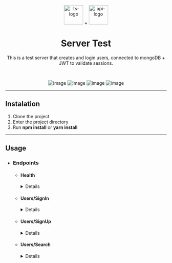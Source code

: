 <p align="center">
  <img src="https://upload.wikimedia.org/wikipedia/commons/4/4c/Typescript_logo_2020.svg" alt="ts-logo" width="60"/>
  +
  <img src="https://image.flaticon.com/icons/svg/2165/2165022.svg" alt="api-logo" width="60" />
</p>
<h1 align="center">
    Server Test
</h1>
<p align="center">
This is a test server that creates and login users, connected to mongoDB + JWT to validate sessions.

</p>

<br />

<p align="center">
<img src="https://img.shields.io/badge/Code-Typescript-informational?style=flat&logo=typescript&logoColor=white&color=2bbc8a)" alt="image" />
<img src="https://img.shields.io/badge/Tools-Yarn-informational?style=flat&logo=yarn&logoColor=white&color=2bbc8a)" alt="image" />
<img src="https://img.shields.io/badge/Tools-Heroku-informational?style=flat&logo=heroku&logoColor=white&color=2bbc8a)" alt="image" />
<img src="https://img.shields.io/badge/Tools-MongoDB-informational?style=flat&logo=mongodb&logoColor=white&color=2bbc8a)" alt="image" />

</p>

---

## Instalation

1. Clone the project
2. Enter the project directory
3. Run **npm install** or **yarn install**

---

## Usage

- ### Endpoints

  - #### Health

    <details>
    <summary>Details</summary>

    - **URL**
      <https://lucasfonte-server-test.herokuapp.com/health>

    - **Method:**
      `GET`

    - **Headers:**
      `x-api-key: <app_x_api_key>`

    - **Response:**

      ```json
      {
        "health": true
      }
      ```

    </details>

  - #### Users/SignIn

    <details>
    <summary>Details</summary>

    - **URL**
      <https://lucasfonte-server-test.herokuapp.com/users/signIn>

    - **Method:**
      `POST`

    - **Headers:**
      `x-api-key: <app_x_api_key>`

    - **Request:**

      ```json
      {
          "email": <email_string> *[required]*,
          "password": <password_string> *[required]*
      }
      ```

      - **Response:**

      ```json
      {
      "user": {
        "id": <user_id>,
        "name": <user_name>,
        "email": <user_email>,
      },
      "token": <session_token>
      }
      ```

    </details>

  - #### Users/SignUp

    <details>
    <summary>Details</summary>

    - **URL**
      <https://lucasfonte-server-test.herokuapp.com/users/signUp>

    - **Method:**
      `POST`

    - **Headers:**
      `x-api-key: <app_x_api_key>`

    - **Request:**

    ```json
    {
        "name": <name_string> *[required]*,
        "email": <email_string> *[required]*,
        "password": <password_string> *[required]*,
        "phones": [
            {
            "phone_number": <phone_number_integer>,
            "ddd": <ddd_integer>
            }
        ] *[optional]*
    }
    ```

    - **Response:**

    ```json
    {
        "id": <user_id>,
        "name": <user_name>,
        "email": <user_email>,
        "token": <session_token>
    }
    ```

    </details>

  - #### Users/Search

    <details>
    <summary>Details</summary>

    - **URL**
      <https://lucasfonte-server-test.herokuapp.com/users/{userId}>

    - **Method:**
      `GET`

    - **Headers:**
      `x-api-key: <app_x_api_key>`
      `authorization: Bearer <user_token>`

    - **Response:**

    ```json
    {
        "user": {
            "id": <user_id>,
            "name": <user_name>,
            "email": <user_email>,
        },
    }
    ```

    </details>
